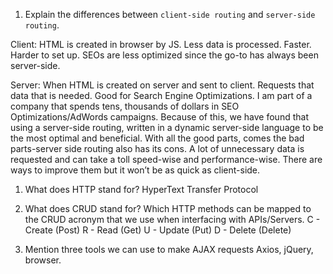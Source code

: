 1.  Explain the differences between `client-side routing` and `server-side routing`.

Client: HTML is created in browser by JS. Less data is processed. Faster. Harder to set up. SEOs are less optimized since the go-to has always been server-side.

Server: 
When HTML is created on server and sent to client.
Requests that data that is needed. Good for Search Engine Optimizations. I am part of a company that spends tens, thousands of dollars in SEO Optimizations/AdWords campaigns. Because of this, we have found that using a server-side routing, written in a dynamic server-side language to be the most optimal and beneficial. With all the good parts, comes the bad parts-server side routing also has its cons. A lot of unnecessary data is requested and can take a toll speed-wise and performance-wise. There are ways to improve them but it won’t be as quick as client-side.


1.  What does HTTP stand for?
HyperText Transfer Protocol

1.  What does CRUD stand for? Which HTTP methods can be mapped to the CRUD acronym that we use when
interfacing with APIs/Servers.
C - Create (Post)
R - Read (Get)
U - Update (Put)
D - Delete (Delete)

1.  Mention three tools we can use to make AJAX requests
Axios, jQuery, browser.
